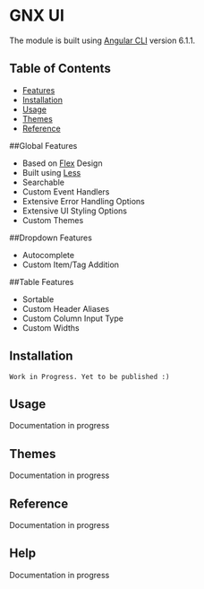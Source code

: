 # GNX UI
The module is built using [Angular CLI](https://github.com/angular/angular-cli) version 6.1.1.

## Table of Contents
* [Features](##Features)
* [Installation](##Help)
* [Usage](##Help)
* [Themes](##Help)
* [Reference](##Help)


##Global Features
* Based on [Flex](https://www.w3schools.com/css/css3_flexbox.asp) Design
* Built using [Less](http://lesscss.org/)
* Searchable
* Custom Event Handlers
* Extensive Error Handling Options
* Extensive UI Styling Options
* Custom Themes

##Dropdown Features
* Autocomplete
* Custom Item/Tag Addition
   
##Table Features
* Sortable
* Custom Header Aliases
* Custom Column Input Type
* Custom Widths 


## Installation
`Work in Progress. Yet to be published :)`

## Usage
Documentation in progress

## Themes
Documentation in progress

## Reference
Documentation in progress

## Help
Documentation in progress
